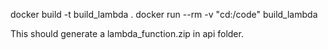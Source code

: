 docker build -t build_lambda .
docker run --rm -v "cd:/code" build_lambda

This should generate a lambda_function.zip in api folder.